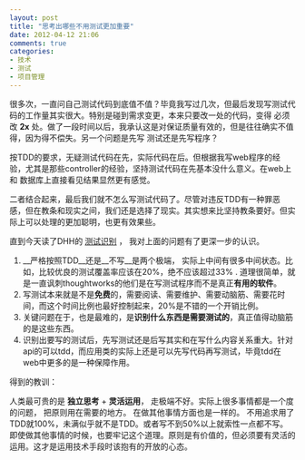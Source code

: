 ```yaml
---
layout: post
title: "思考出哪些不用测试更加重要"
date: 2012-04-12 21:06
comments: true
categories: 
- 技术
- 测试
- 项目管理
---
```



很多次，一直问自己测试代码到底值不值？毕竟我写过几次，但最后发现写测试代码的工作量其实很大。特别是碰到需求变更，本来只要改一处的代码，变得
必须改  **2x** 处。做了一段时间以后，我承认这是对保证质量有效的，但是往往确实不值得，因为得不偿失。另一个问题是先写
测试还是先写程序？ 

按TDD的要求，无疑测试代码在先，实际代码在后。但根据我写web程序的经验，尤其是那些controller的经验，坚持测试代码在先基本没什么意义。在web上和
数据库上直接看见结果显然更有感觉。
 
二者结合起来，最后我们就不怎么写测试代码了。尽管对违反TDD有一种罪恶感，但在教条和现实之间，我们还是选择了现实。其实想来比坚持教条要好。但实际上可以处理的更加聪明，也更有效果些。 

直到今天读了DHH的 [测试识别](http://37signals.com/svn/posts/3159-testing-like-the-tsa) ， 我对上面的问题有了更深一步的认识。

1. __严格按照TDD__还是__不写__是两个极端， 实际上中间有很多中间状态。比如，比较优良的测试覆盖率应该在20%，绝不应该超过33% . 道理很简单，就是一直讽刺thoughtworks的他们是在写测试程序而不是真正**有用的软件**。
2. 写测试本来就是不是**免费**的，需要阅读、需要维护、需要动脑筋、需要花时间，而这个时间比例也最好控制起来，20%是不错的一个开销比例。
3. 关键问题在于，也是最难的，是**识别什么东西是需要测试的**，真正值得动脑筋的是这些东西。
4. 识别出要写的测试后，先写测试还是后写其实和在写什么内容关系重大。针对api的可以tdd，而应用类的实际上还是可以先写代码再写测试，毕竟tdd在web中更多的是一种保障作用。

得到的教训：

人类最可贵的是 **独立思考** + **灵活运用**， 走极端不好。实际上很多事情都是一个度的问题， 把原则用在需要的地方。 在做其他事情方面也是一样的。
不用追求用了TDD就100%，未满似乎就不是TDD。或者写不到50%以上就索性一点都不写。即使做其他事情的时候，也要牢记这个道理。原则是有价值的，但必须要有灵活的运用。这才是运用技术手段时该抱有的开放的心态。

